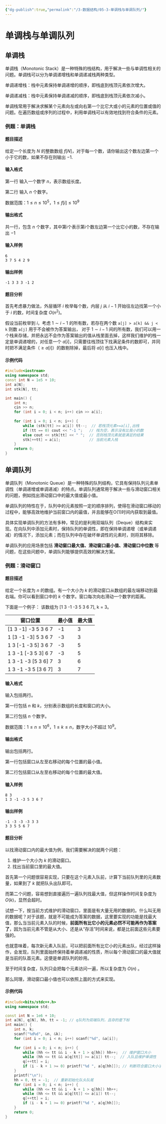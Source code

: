 ```yaml
---
{"dg-publish":true,"permalink":"/3-数据结构/05-3-单调栈与单调队列/"}
---
```


# 单调栈与单调队列
## 单调栈

单调栈（Monotonic Stack）是一种特殊的栈结构，用于解决一些与单调性相关的问题。单调栈可以分为单调递增栈和单调递减栈两种类型。

单调递增栈：栈中元素保持单调递增的顺序，即栈底到栈顶元素依次增大。

单调递减栈：栈中元素保持单调递减的顺序，即栈底到栈顶元素依次减小。

单调栈常用于解决求解某个元素向左或向右第一个比它大或小的元素的位置或值的问题。在遍历数组或序列的过程中，利用单调栈可以有效地找到符合条件的元素。
### 例题：单调栈
#### 题目描述

给定一个长度为 $N$ 的整数数组 $f[N]$，对于每一个数，请你输出这个数左边第一个小于它的数，如果不存在则输出 $-1$.
#### 输入格式

第一行 输入一个数字 $n$，表示数组长度。

第二行 输入 $n$ 个数字。

数据范围：$1 \leq n \leq 10^5$，$1 \leq f[i] \leq 10^9$
#### 输出格式

共一行，包含 $n$ 个数字，其中第i个表示第i个数左边第一个比它小的数，不存在输出 $-1$
#### 输入样例

```
6
3 7 5 4 2 9
```
#### 输出样例

```
-1 3 3 3 -1 2
```
#### 题目分析

首先考虑暴力做法，外层循环 $i$ 枚举每个数，内层 $j$ 从 $i-1$ 开始往左边找第一个小于 $i$ 的数，时间复杂度 $O(n^2)$。

假设当前枚举到 $i$，考虑 $1 \sim i-1$ 的所有数，若存在两个数 `a[j] > a[k] && j < k` 则数 `a[j]` 用于不会被作为答案输出， 对于 $1 \sim i-1$ 间的所有数，我们可以用一个栈来存储，并把永远不会作为答案输出的值从栈里面去掉，这样我们维护的栈一定是单调递增的，对任意一个 $a[i]$，只需要往栈顶往下找满足条件的数即可，并同时把不满足条件（$\ge a[i]$）的数剔除掉，最后将 $a[i]$ 也压入栈中。
#### 示例代码

```cpp
#include<iostream>
using namespace std;
const int N = 1e5 + 10;
int a[N];
int stk[N], tt;

int main() {
    int n;
    cin >> n;
    for (int i = 0; i < n; i++) cin >> a[i];
    
    for (int i = 0; i < n; i++) {
        while (stk[tt] >= a[i]) tt--;  // 若栈顶元素>=a[i],出栈
        if (tt == 0) cout << "-1 ";   // 栈为空，表示没有比我小的数
        else cout << stk[tt] << " ";  // 否则栈顶元素就是满足的结果
        stk[++tt] = a[i];             // 当前元素入栈
    }
    return 0;
}
```
## 单调队列

单调队列（Monotonic Queue）是一种特殊的队列结构，它具有保持队列元素单调性（单调递增或单调递减）的特点。单调队列通常用于解决一些与滑动窗口相关的问题，例如找出滑动窗口中的最大值或最小值。

单调队列的特性在于，队列中的元素按照一定的顺序排列，使得在滑动窗口移动的过程中，能够高效地维护当前窗口内的最值，并且能够在O(1)时间内获取到最值。

具体实现单调队列的方法有多种，常见的是利用双端队列（Deque）结构来实现。在向队列中添加元素时，保持队列的单调性，即在保持单调递增（或单调递减）的情况下，添加元素；而在队列中存在破坏单调性的元素时，则将其移除。

单调队列的应用场景包括 **滑动窗口最大值、滑动窗口最小值、滑动窗口中位数** 等问题，在这些问题中，单调队列能够提供高效的解决方案。

### 例题：滑动窗口
#### 题目描述

给定一个长度为 $n$ 的数组。有一个大小为 $k$ 的滑动窗口从数组的最左端移动到最右端。你可以看到窗口中的 $k$ 个数字。窗口每次向右滑动一个数字的距离。

下面是一个例子：
该数组为 \[1 3 -1 -3 5 3 6 7], k = 3。

| 窗口位置                 | 最小值 | 最大值 |
| -------------------- | --- | --- |
| \[1 3 -1] -3 5 3 6 7 | -1  | 3   |
| 1 \[3 -1 -3] 5 3 6 7 | -3  | 3   |
| 1 3 \[-1 -3 5] 3 6 7 | -3  | 5   |
| 1 3 -1 \[-3 5 3] 6 7 | -3  | 5   |
| 1 3 -1 -3 \[5 3 6] 7 | 3   | 6   |
| 1 3 -1 -3 5 \[3 6 7] | 3   | 7   |

#### 输入格式

输入包括两行。

第一行包括 $n$ 和 $k$，分别表示数组的长度和窗口的大小。 

第二行包括 $n$ 个数字。

数据范围：$1 \le n \le 10^6$，$1 \le k \le n$，数字大小不超过 $10^9$。
#### 输出格式

输出包括两行。

第一行包括窗口从左至右移动的每个位置的最小值。 

第二行包括窗口从左至右移动的每个位置的最大值。
#### 输入样例

```
8 3
1 3 -1 -3 5 3 6 7
```
#### 输出样例

```
-1 -3 -3 -3 3 3
3 3 5 5 6 7
```
#### 题目分析

以找滑动窗口内的最大值为例，我们需要解决的就两个问题：
1. 维护一个大小为 $k$ 的滑动窗口。
2. 找出当前窗口里的最大值。

首先第一个问题很容易实现，只要在这个元素入队前，计算下当前队列里的元素数量，如果到了 $k$ 就把队头出队即可。

而第二个问题，容易想到直接遍历一遍队列找最大值，但这样操作时间复杂度为 $O(k)$，显然会超时。

试想一下，按当前方式维护的滑动窗口，里面是有大量无用的数据的。什么叫无用的数据呢？对于该题，就是不可能成为答案的数据，这里要实现的功能是找最大值，那么当当前元素入队的时候，**前面所有比它小的元素必然不可能再作为答案了**，因为当前元素不管是从大小、还是从“存活”时间来说，都是比前面这些元素要强的。

也就意味着，每次新元素入队前，可以把前面所有比它小的元素出队，经过这样操作，会发现，队列里面始终保持着单调递减的性质，所以每个滑动窗口的最大值就是当前的队首元素。这便是单调队列的妙用。

至于时间复杂度，队列只会把每个元素访问一遍，所以复杂度为 $O(n)$ 。

那么同理，滑动窗口最小值也可以依照上面的方式来实现。
#### 示例代码

```cpp
#include<bits/stdc++.h>
using namespace std;

const int N = 1e6 + 10;
int a[N], q[N], hh, tt = -1; // q队列为双端队列，且存的是下标
int main() {
    int n, k;
    scanf("%d%d", &n, &k);
    for (int i = 0; i < n; i++) scanf("%d", &a[i]);
    
    for (int i = 0; i < n; i++) {
        while (hh <= tt && i - k + 1 > q[hh]) hh++;  // 维护窗口大小
        while (hh <= tt && a[q[tt]] >= a[i]) tt--;  // 入队且维护单调性
        q[++tt] = i;
        if (i - k + 1 >= 0) printf("%d ", a[q[hh]]); // 判断符合窗口大小才输出
    }
    printf("\n");
    hh = 0, tt = -1;  // 重新初始化队头队尾
    for (int i = 0; i < n; i++) {
        while (hh <= tt && i - k + 1 > q[hh]) hh++;
        while (hh <= tt && a[q[tt]] <= a[i]) tt--;
        q[++tt] = i;
        if (i - k + 1 >= 0) printf("%d ", a[q[hh]]);
    }
    return 0;
}
```